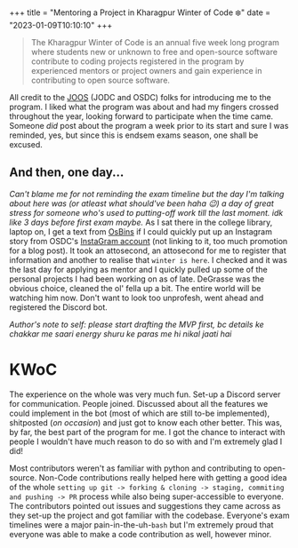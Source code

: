 +++
title = "Mentoring a Project in Kharagpur Winter of Code ❄️"
date = "2023-01-09T10:10:10"
+++

> The Kharagpur Winter of Code is an annual five week long program where students new or unknown to free and open-source software contribute to coding projects registered in the program by experienced mentors or project owners and gain experience in contributing to open source software.

All credit to the [JOOS](https://ossdevs.com) (JODC and OSDC) folks for introducing me to the program. I liked what the program was about and had my fingers crossed throughout the year, looking forward to participate when the time came. Someone _did_ post about the program a week prior to its start and sure I was reminded, yes, but since this is endsem exams season, one shall be excused.

## And then, one day...
_Can't blame me for not reminding the exam timeline but the day I'm talking about here was (or atleast what should've been haha :wink:) a day of great stress for someone who's used to putting-off work till the last moment. idk like 3 days before first exam maybe._
As I sat there in the college library, laptop on, I get a text from [OsBins]() if I could quickly put up an Instagram story from OSDC's [InstaGram account](https://www.youtube.com/watch?v=dQw4w9WgXcQ) (not linking to it, too much promotion for a blog post).
It took an attosecond,
an attosecond for me to register that information and another to realise that `winter is here`. I checked and it was the last day for applying as mentor and I quickly pulled up some of the personal projects I had been working on as of late. DeGrasse was the obvious choice, cleaned the ol' fella up a bit. The entire world will be watching him now. Don't want to look too unprofesh, went ahead and registered the Discord bot.

*Author's note to self: please start drafting the MVP first, bc details ke chakkar me saari energy shuru ke paras me hi nikal jaati hai*

# KWoC
The experience on the whole was very much fun. Set-up a Discord server for communication. People joined. Discussed about all the features we could implement in the bot (most of which are still to-be implemented), shitposted (*on occasion*) and just got to know each other better. This was, by far, the best part of the program for me. I got the chance to interact with people I wouldn't have much reason to do so with and I'm extremely glad I did! 

Most contributors weren't as familiar with python and contributing to open-source. Non-Code contributions really helped here with getting a good idea of the whole `setting up git -> forking & cloning -> staging, commiting and pushing -> PR` process while also being super-accessible to everyone. The contributors pointed out issues and suggestions they came across as they set-up the project and got familiar with the codebase.  Everyone's exam timelines were a major pain-in-the-uh-`bash` but I'm extremely proud that everyone was able to make a code contribution as well, however minor.
